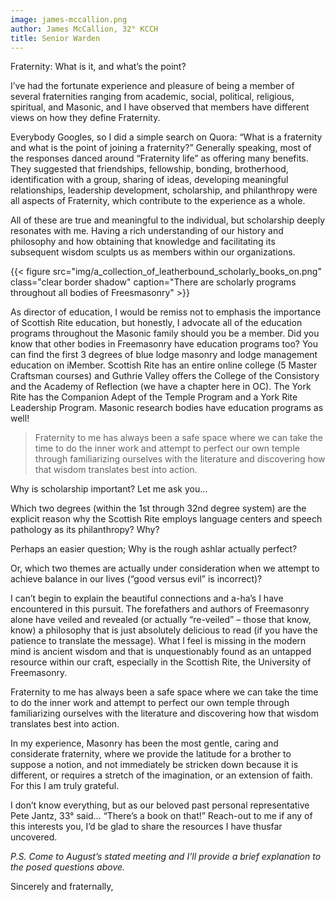 ```yaml
---
image: james-mccallion.png
author: James McCallion, 32° KCCH
title: Senior Warden
---
```


Fraternity: What is it, and what’s the point?

I’ve had the fortunate experience and pleasure of being a member of several fraternities ranging from academic, social, political, religious, spiritual, and Masonic, and I have observed that members have different views on how they define Fraternity.

Everybody Googles, so I did a simple search on Quora: “What is a fraternity and what is the point of joining a fraternity?” Generally speaking, most of the responses danced around “Fraternity life” as offering many benefits. They suggested that friendships, fellowship, bonding, brotherhood, identification with a group, sharing of ideas, developing meaningful relationships, leadership development, scholarship, and philanthropy were all aspects of Fraternity, which contribute to the experience as a whole.

All of these are true and meaningful to the individual, but scholarship deeply resonates with me. Having a rich understanding of our history and philosophy and how obtaining that knowledge and facilitating its subsequent wisdom sculpts us as members within our organizations. 

{{< figure src="img/a_collection_of_leatherbound_scholarly_books_on.png" class="clear border shadow" caption="There are scholarly programs throughout all bodies of Freesmasonry" >}}

As director of education, I would be remiss not to emphasis the importance of Scottish Rite education, but honestly, I advocate all of the education programs throughout the Masonic family should you be a member. Did you know that other bodies in Freemasonry have education programs too? You can find the first 3 degrees of blue lodge masonry and lodge management education on iMember.  Scottish Rite has an entire online college (5 Master Craftsman courses) and Guthrie Valley offers the College of the Consistory and the Academy of Reflection (we have a chapter here in OC).  The York Rite has the Companion Adept of the Temple Program and a York Rite Leadership Program. Masonic research bodies have education programs as well!

> Fraternity to me has always been a safe space where we can take the time to do the inner work and attempt to perfect our own temple through familiarizing ourselves with the literature and discovering how that wisdom translates best into action.

Why is scholarship important? Let me ask you… 

Which two degrees (within the 1st through 32nd degree system) are the explicit reason why the Scottish Rite employs language centers and speech pathology as its philanthropy? Why?

Perhaps an easier question; Why is the rough ashlar actually perfect?

Or, which two themes are actually under consideration when we attempt to achieve balance in our lives (“good versus evil” is incorrect)?

I can’t begin to explain the beautiful connections and a-ha’s I have encountered in this pursuit. The forefathers and authors of Freemasonry alone have veiled and revealed (or actually “re-veiled” – those that know, know) a philosophy that is just absolutely delicious to read (if you have the patience to translate the message). What I feel is missing in the modern mind is ancient wisdom and that is unquestionably found as an untapped resource within our craft, especially in the Scottish Rite, the University of Freemasonry.

Fraternity to me has always been a safe space where we can take the time to do the inner work and attempt to perfect our own temple through familiarizing ourselves with the literature and discovering how that wisdom translates best into action.  

In my experience, Masonry has been the most gentle, caring and considerate fraternity, where we provide the latitude for a brother to suppose a notion, and not immediately be stricken down because it is different, or requires a stretch of the imagination, or an extension of faith. For this I am truly grateful.

I don’t know everything, but as our beloved past personal representative Pete Jantz, 33° said… “There’s a book on that!” Reach-out to me if any of this interests you, I’d be glad to share the resources I have thusfar uncovered.

*P.S. Come to August’s stated meeting and I’ll provide a brief explanation to the posed questions above.*


Sincerely and fraternally,